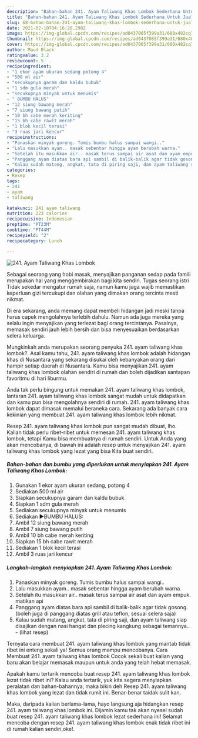 ```yaml
---
description: "Bahan-bahan 241. Ayam Taliwang Khas Lombok Sederhana Untuk Jualan"
title: "Bahan-bahan 241. Ayam Taliwang Khas Lombok Sederhana Untuk Jualan"
slug: 68-bahan-bahan-241-ayam-taliwang-khas-lombok-sederhana-untuk-jualan
date: 2021-02-10T04:16:20.298Z
image: https://img-global.cpcdn.com/recipes/ad0437065f399a31/680x482cq70/241-ayam-taliwang-khas-lombok-foto-resep-utama.jpg
thumbnail: https://img-global.cpcdn.com/recipes/ad0437065f399a31/680x482cq70/241-ayam-taliwang-khas-lombok-foto-resep-utama.jpg
cover: https://img-global.cpcdn.com/recipes/ad0437065f399a31/680x482cq70/241-ayam-taliwang-khas-lombok-foto-resep-utama.jpg
author: Maud Black
ratingvalue: 3.2
reviewcount: 5
recipeingredient:
- "1 ekor ayam ukuran sedang potong 4"
- "500 ml air"
- "secukupnya garam dan kaldu bubuk"
- "1 sdm gula merah"
- "secukupnya minyak untuk menumis"
- " BUMBU HALUS"
- "12 siung bawang merah"
- "7 siung bawang putih"
- "10 bh cabe merah keriting"
- "15 bh cabe rawit merah"
- "1 blok kecil terasi"
- "3 ruas jari kencur"
recipeinstructions:
- "Panaskan minyak goreng. Tumis bumbu halus sampai wangi.."
- "Lalu masukkan ayam.. masak sebentar hingga ayam berubah warna."
- "Setelah itu masukkan air.. masak terus sampai air asat dan ayam empuk. matikan api"
- "Panggang ayam diatas bara api sambil di balik-balik agar tidak gosong. (boleh juga di panggang diatas grill atau teflon, sesuai selera saja)"
- "Kalau sudah matang, angkat, tata di piring saji, dan ayam taliwang siap disajikan dengan nasi hangat dan plecing kangkung sebagai temannya..           (lihat resep)"
categories:
- Resep
tags:
- 241
- ayam
- taliwang

katakunci: 241 ayam taliwang 
nutrition: 223 calories
recipecuisine: Indonesian
preptime: "PT23M"
cooktime: "PT44M"
recipeyield: "2"
recipecategory: Lunch

---
```



![241. Ayam Taliwang Khas Lombok](https://img-global.cpcdn.com/recipes/ad0437065f399a31/680x482cq70/241-ayam-taliwang-khas-lombok-foto-resep-utama.jpg)

Sebagai seorang yang hobi masak, menyajikan panganan sedap pada famili merupakan hal yang menggembirakan bagi kita sendiri. Tugas seorang istri Tidak sekedar mengatur rumah saja, namun kamu juga wajib memastikan keperluan gizi tercukupi dan olahan yang dimakan orang tercinta mesti nikmat.

Di era  sekarang, anda memang dapat membeli hidangan jadi meski tanpa harus capek mengolahnya terlebih dahulu. Namun ada juga mereka yang selalu ingin menyajikan yang terlezat bagi orang tercintanya. Pasalnya, memasak sendiri jauh lebih bersih dan bisa menyesuaikan berdasarkan selera keluarga. 



Mungkinkah anda merupakan seorang penyuka 241. ayam taliwang khas lombok?. Asal kamu tahu, 241. ayam taliwang khas lombok adalah hidangan khas di Nusantara yang sekarang disukai oleh kebanyakan orang dari hampir setiap daerah di Nusantara. Kamu bisa menyajikan 241. ayam taliwang khas lombok olahan sendiri di rumah dan boleh dijadikan santapan favoritmu di hari liburmu.

Anda tak perlu bingung untuk memakan 241. ayam taliwang khas lombok, lantaran 241. ayam taliwang khas lombok sangat mudah untuk didapatkan dan kamu pun bisa mengolahnya sendiri di rumah. 241. ayam taliwang khas lombok dapat dimasak memalui beraneka cara. Sekarang ada banyak cara kekinian yang membuat 241. ayam taliwang khas lombok lebih nikmat.

Resep 241. ayam taliwang khas lombok pun sangat mudah dibuat, lho. Kalian tidak perlu ribet-ribet untuk memesan 241. ayam taliwang khas lombok, tetapi Kamu bisa membuatnya di rumah sendiri. Untuk Anda yang akan mencobanya, di bawah ini adalah resep untuk menyajikan 241. ayam taliwang khas lombok yang lezat yang bisa Kita buat sendiri.

<!--inarticleads1-->

##### Bahan-bahan dan bumbu yang diperlukan untuk menyiapkan 241. Ayam Taliwang Khas Lombok:

1. Gunakan 1 ekor ayam ukuran sedang, potong 4
1. Sediakan 500 ml air
1. Siapkan secukupnya garam dan kaldu bubuk
1. Siapkan 1 sdm gula merah
1. Sediakan secukupnya minyak untuk menumis
1. Sediakan  ▶️BUMBU HALUS:
1. Ambil 12 siung bawang merah
1. Ambil 7 siung bawang putih
1. Ambil 10 bh cabe merah keriting
1. Siapkan 15 bh cabe rawit merah
1. Sediakan 1 blok kecil terasi
1. Ambil 3 ruas jari kencur




<!--inarticleads2-->

##### Langkah-langkah menyiapkan 241. Ayam Taliwang Khas Lombok:

1. Panaskan minyak goreng. Tumis bumbu halus sampai wangi..
1. Lalu masukkan ayam.. masak sebentar hingga ayam berubah warna.
1. Setelah itu masukkan air.. masak terus sampai air asat dan ayam empuk. matikan api
1. Panggang ayam diatas bara api sambil di balik-balik agar tidak gosong. (boleh juga di panggang diatas grill atau teflon, sesuai selera saja)
1. Kalau sudah matang, angkat, tata di piring saji, dan ayam taliwang siap disajikan dengan nasi hangat dan plecing kangkung sebagai temannya.. -           (lihat resep)




Ternyata cara membuat 241. ayam taliwang khas lombok yang mantab tidak ribet ini enteng sekali ya! Semua orang mampu mencobanya. Cara Membuat 241. ayam taliwang khas lombok Cocok sekali buat kalian yang baru akan belajar memasak maupun untuk anda yang telah hebat memasak.

Apakah kamu tertarik mencoba buat resep 241. ayam taliwang khas lombok lezat tidak ribet ini? Kalau anda tertarik, yuk kita segera menyiapkan peralatan dan bahan-bahannya, maka bikin deh Resep 241. ayam taliwang khas lombok yang lezat dan tidak rumit ini. Benar-benar taidak sulit kan. 

Maka, daripada kalian berlama-lama, hayo langsung aja hidangkan resep 241. ayam taliwang khas lombok ini. Dijamin kamu tak akan nyesel sudah buat resep 241. ayam taliwang khas lombok lezat sederhana ini! Selamat mencoba dengan resep 241. ayam taliwang khas lombok enak tidak ribet ini di rumah kalian sendiri,oke!.

